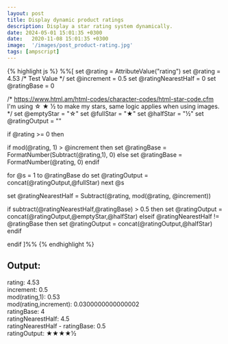 ```yaml
---
layout: post
title: Display dynamic product ratings
description: Display a star rating system dynamically. 
date: 2024-05-01 15:01:35 +0300
date:   2020-11-08 15:01:35 +0300
image:  '/images/post_product-rating.jpg'
tags: [ampscript]
---
```


{% highlight js %}
%%[
set @rating = AttributeValue("rating")
set @rating = 4.53 /* Test Value */
set @increment = 0.5
set @ratingNearestHalf = 0
set @ratingBase = 0

/*  https://www.html.am/html-codes/character-codes/html-star-code.cfm
    I'm using &star; &starf; &half; to make my stars, same logic applies when using images.
*/
set @emptyStar = "&star;"
set @fullStar = "&starf;"
set @halfStar = "&half;"
set @ratingOutput = ""

if @rating >= 0 then

  if mod(@rating, 1) > @increment then 
      set @ratingBase = FormatNumber(Subtract(@rating,1), 0)
  else
      set @ratingBase = FormatNumber(@rating, 0)
  endif

  for @s = 1 to @ratingBase do
    set @ratingOutput = concat(@ratingOutput,@fullStar)
  next @s

  set @ratingNearestHalf = Subtract(@rating, mod(@rating, @increment))

  if subtract(@ratingNearestHalf,@ratingBase) > 0.5 then
    set @ratingOutput = concat(@ratingOutput,@emptyStar,@halfStar)
  elseif @ratingNearestHalf != @ratingBase then
    set @ratingOutput = concat(@ratingOutput,@halfStar)
  endif

endif
]%%
{% endhighlight %}

<div class="sample-output">
    <h2>Output:</h2>
    <p>
    rating: 4.53<br>
    increment: 0.5<br>
    mod(rating,1): 0.53<br>
    mod(rating,increment): 0.0300000000000002<br>
    ratingBase: 4<br>
    ratingNearestHalf: 4.5<br>
    ratingNearestHalf - ratingBase: 0.5<br>
    ratingOutput: ★★★★½</p>
</div>
